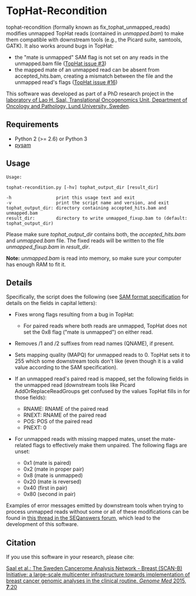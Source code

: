 TopHat-Recondition
==================

tophat-recondition (formally known as fix_tophat_unmapped_reads) modifies unmapped TopHat reads (contained in *unmapped.bam*) to make them compatible with downstream tools
(e.g., the Picard suite, samtools, GATK).  It also works around bugs in TopHat:

- the "mate is unmapped" SAM flag is not set on any reads in the unmapped.bam file ([TopHat issue #3](https://github.com/infphilo/tophat/issues/3))
- the mapped mate of an unmapped read can be absent from accepted_hits.bam, creating a mismatch between the file and the unmapped read's flags ([TopHat issue #16](https://github.com/infphilo/tophat/issues/16))

This software was developed as part of a PhD research project in the
[laboratory of Lao H. Saal, Translational Oncogenomics Unit, Department of Oncology and Pathology, Lund University, Sweden](http://www.med.lu.se/english/klinvetlund/oncology_and_pathology/research/canceromics_branch/research_units/translational_oncogenomics/).


Requirements
------------

- Python 2 (>= 2.6) or Python 3
- [pysam](https://github.com/pysam-developers/pysam)


Usage
-----

```
Usage:

tophat-recondition.py [-hv] tophat_output_dir [result_dir]

-h                 print this usage text and exit
-v                 print the script name and version, and exit
tophat_output_dir: directory containing accepted_hits.bam and unmapped.bam
result_dir:        directory to write unmapped_fixup.bam to (default: tophat_output_dir)
```

Please make sure *tophat_output_dir* contains both, the *accepted_hits.bam* and *unmapped.bam* file.  The fixed
reads will be written to the file *unmapped_fixup.bam* in *result_dir*.

**Note:** *unmapped.bam* is read into memory, so make sure your computer has enough RAM to fit it.


Details
-------

Specifically, the script does the following (see [SAM format specification](http://samtools.github.io/hts-specs/SAMv1.pdf)
for details on the fields in capital letters):

- Fixes wrong flags resulting from a bug in TopHat:
  * For paired reads where both reads are unmapped, TopHat does not set the 0x8 flag ("mate is unmapped") on either read.

- Removes /1 and /2 suffixes from read names (QNAME), if present.

- Sets mapping quality (MAPQ) for unmapped reads to 0.  TopHat sets it to 255 which some downstream tools don't like (even though it is a valid value according to the SAM specification).

- If an unmapped read's paired read is mapped, set the following fields in the unmapped read (downstream tools like Picard AddOrReplaceReadGroups get confused by the values TopHat fills in for those fields):
  * RNAME: RNAME of the paired read
  * RNEXT: RNAME of the paired read
  * POS:   POS of the paired read
  * PNEXT: 0

- For unmapped reads with missing mapped mates, unset the mate-related flags to effectively make them unpaired.  The following flags are unset:
  * 0x1  (mate is paired)
  * 0x2  (mate in proper pair)
  * 0x8  (mate is unmapped)
  * 0x20 (mate is reversed)
  * 0x40 (first in pair)
  * 0x80 (second in pair)

Examples of error messages emitted by downstream tools when trying to process unmapped reads without some or all of these
modifications can be found in [this thread in the SEQanswers forum](http://seqanswers.com/forums/showthread.php?t=28155),
which lead to the development of this software.


Citation
--------

If you use this software in your research, please cite:

[Saal et al.: The Sweden Cancerome Analysis Network - Breast (SCAN-B) Initiative: a large-scale multicenter infrastructure towards implementation of breast cancer genomic analyses in the clinical routine. *Genome Med* 2015, **7**:20](http://genomemedicine.com/content/7/1/20)
